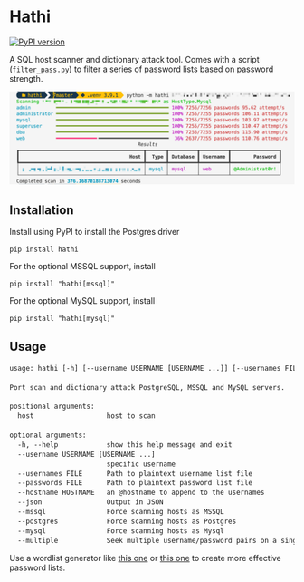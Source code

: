 # Hathi

[![PyPI version](https://badge.fury.io/py/hathi.svg)](https://badge.fury.io/py/hathi)

A SQL host scanner and dictionary attack tool. Comes with a script (`filter_pass.py`) to filter a series of password lists based on password strength.

![Screenshot of hathi in action](hathi-mysql-demo.png)

## Installation

Install using PyPI to install the Postgres driver

```console
pip install hathi
```

For the optional MSSQL support, install

```console
pip install "hathi[mssql]"
```

For the optional MySQL support, install

```console
pip install "hathi[mysql]"
```

## Usage

```default
usage: hathi [-h] [--username USERNAME [USERNAME ...]] [--usernames FILE] [--passwords FILE] [--hostname HOSTNAME] [--json] [--mssql] [--postgres] [--mysql] [--multiple] host [host ...]

Port scan and dictionary attack PostgreSQL, MSSQL and MySQL servers.

positional arguments:
  host                  host to scan

optional arguments:
  -h, --help            show this help message and exit
  --username USERNAME [USERNAME ...]
                        specific username
  --usernames FILE      Path to plaintext username list file
  --passwords FILE      Path to plaintext password list file
  --hostname HOSTNAME   an @hostname to append to the usernames
  --json                Output in JSON
  --mssql               Force scanning hosts as MSSQL
  --postgres            Force scanning hosts as Postgres
  --mysql               Force scanning hosts as Mysql
  --multiple            Seek multiple username/password pairs on a single host
```

Use a wordlist generator like [this one](https://github.com/zzztor/intelligence-wordlist-generator) or [this one](https://github.com/sc0tfree/mentalist) to create more effective password lists.

